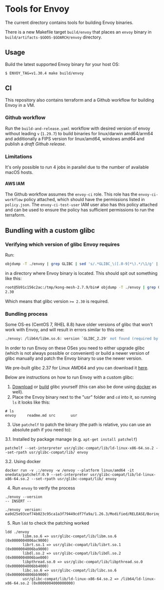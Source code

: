 # Tools for Envoy

The current directory contains tools for building Envoy binaries.

There is a new Makefile target `build/envoy` that places an `envoy` binary in `build/artifacts-$GOOS-$GOARCH/envoy` directory.

## Usage

Build the latest supported Envoy binary for your host OS:

```shell
$ ENVOY_TAG=v1.30.4 make build/envoy
```

## CI

This repository also contains terraform and a Github workflow for building Envoy
in a VM.

### Github workflow

Run the `build-and-release.yaml` workflow with desired version of envoy without leading `v` (`1.29.7`) to build binaries
for linux/darwin amd64/arm64 and additionally a FIPS version for linux/amd64, windows amd64 and publish a _draft
Github release_.

### Limitations

It's only possible to run 4 jobs in parallel due to the number of available macOS hosts.
#### AWS IAM

The Github workflow assumes the `envoy-ci` role. This role has the
`envoy-ci-workflow` policy attached, which should have the
permissions listed in `policy.json`. The `envoy-ci-test-user` IAM user also has
this policy attached and can be used to ensure the policy has sufficient
permissions to run the terraform.

## Bundling with a custom glibc

### Verifying which version of glibc Envoy requires

Run:

```bash
objdump -T ./envoy | grep GLIBC | sed 's/.*GLIBC_\([.0-9]*\).*/\1/g' | sort -Vu | tail -1
```

in a directory where Envoy binary is located.
This should spit out something like this:

```bash
root@5b91c156c2ac:/tmp/kong-mesh-2.7.9/bin# objdump -T ./envoy | grep GLIBC | sed 's/.*GLIBC_\([.0-9]*\).*/\1/g' | sort -Vu | tail -1
2.30
```

Which means that glibc version `>= 2.30` is required.

### Bundling process

Some OS-es (CentOS 7, RHEL 8.8) have older versions of glibc that won't work with Envoy,
and will result in errors similar to this one:

```bash
./envoy: /lib64/libm.so.6: version `GLIBC_2.29' not found (required by ./envoy)
```

In order to run Envoy on these OSes you need to either upgrade glibc (which is not always possible or convenient)
or build a newer version of glibc manually and patch the Envoy binary to use the newer version.

We pre-built glibc 2.37 for Linux AMD64 and you can download it [here](https://github.com/kumahq/envoy-builds/releases/download/v1.27.0/glibc-2.37-linux-amd64.tar.gz).

Below are instructions on how to run Envoy with a custom glibc:
1. [Download](https://github.com/kumahq/envoy-builds/releases/download/v1.27.0/glibc-2.37-linux-amd64.tar.gz) or [build](https://ftp.gnu.org/gnu/glibc/) glibc yourself (this can also be done using [docker](https://github.com/sgerrand/docker-glibc-builder) as well).
2. Place the Envoy binary next to the "usr" folder and `cd` into it, so running `ls` it looks like this:
```shell
# ls
envoy     readme.md src       usr
```
3. Use `patchelf` to patch the binary (the path is relative, you can use an absolute path if you need to):

3.1. Installed by package manage (e.g. `apt-get install patchelf`)

```shell
patchelf --set-interpreter usr/glibc-compat/lib/ld-linux-x86-64.so.2 --set-rpath usr/glibc-compat/lib/ envoy
```

3.2. Using docker
```shell
docker run -v .:/envoy -w /envoy --platform linux/amd64 -it onedata/patchelf:0.9 --set-interpreter usr/glibc-compat/lib/ld-linux-x86-64.so.2 --set-rpath usr/glibc-compat/lib/ envoy
```

4. Run `envoy` to verify the process

```shell
./envoy --version                                                                                                                                                                                                                           -- INSERT --

./envoy  version: ea9d25e93cef74b023c95ca1a3f79449cdf7fa9a/1.26.3/Modified/RELEASE/BoringSSL
```

5. Run `ldd` to check the patching worked

```shell
ldd ./envoy
        libm.so.6 => usr/glibc-compat/lib/libm.so.6 (0x0000004006ac9000)
        librt.so.1 => usr/glibc-compat/lib/librt.so.1 (0x0000004006ba9000)
        libdl.so.2 => usr/glibc-compat/lib/libdl.so.2 (0x0000004006bae000)
        libpthread.so.0 => usr/glibc-compat/lib/libpthread.so.0 (0x0000004006bb4000)
        libc.so.6 => usr/glibc-compat/lib/libc.so.6 (0x0000004006bb9000)
        usr/glibc-compat/lib/ld-linux-x86-64.so.2 => /lib64/ld-linux-x86-64.so.2 (0x0000004000000000)
```
